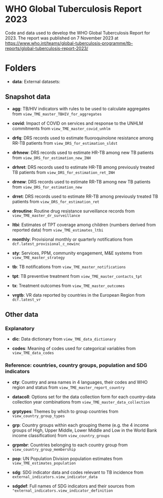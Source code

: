 # WHO Global Tuberculosis Report 2023

Code and data used to develop the WHO Global Tuberculosis Report for 2023. The report was published on 7 November 2023 at https://www.who.int/teams/global-tuberculosis-programme/tb-reports/global-tuberculosis-report-2023/

# Folders

* **data**: External datasets:

## Snapshot data

* **agg**: TB/HIV indicators with rules to be used to calculate aggregates from `view_TME_master_TBHIV_for_aggregates`

* **covid**: Impact of COVID on services and response to the UNHLM commitments from `view_TME_master_covid_unhlm`

* **drfq**: DRS records used to estimate fluoroquinolone resistance among RR-TB patients from `view_DRS_for_estimation_sldst`

* **drhnew**: DRS records used to estimate HR-TB among new TB patients from `view_DRS_for_estimation_new_INH`

* **drhret**: DRS records used to estimate HR-TB among previously treated TB patients from `view_DRS_for_estimation_ret_INH`

* **drnew**: DRS records used to estimate RR-TB among new TB patients from `view_DRS_for_estimation_new`

* **drret**: DRS records used to estimate RR-TB among previously treated TB patients from `view_DRS_for_estimation_ret`

* **drroutine**: Routine drug resistance surveillance records from `view_TME_master_dr_surveillance`

* **ltbi**: Estimates of TPT coverage among children (numbers derived from reported data) from `view_TME_estimates_ltbi`

* **monthly**: Provisional monthly or quarterly notifications from `dcf.latest_provisional_c_newinc`

* **sty**: Services, PPM, community engagement, M&E systems from `view_TME_master_strategy`

* **tb**: TB notifications from `view_TME_master_notifications`

* **tpt**: TB preventive treatment from `view_TME_master_contacts_tpt`

* **tx**: Treatment outcomes from `view_TME_master_outcomes`

* **vrgtb**: VR data reported by countries in the European Region from `dcf.latest_vr`


## Other data

### Explanatory 

* **dic**: Data dictionary from `view_TME_data_dictionary`

* **codes**: Meaning of codes used for categorical variables from `view_TME_data_codes`

### Reference: countries, country groups, population and SDG indicators

* **cty**: Country and area names in 4 languages, their codes and WHO region and status from `view_TME_master_report_country`

* **datacoll**: Options set for the data collection form for each country-data collection year combinations from `view_TME_master_data_collection`

* **grptypes**: Themes by which to group countries from `view_country_group_types`

* **grp**: Country groups within each grouping theme (e.g. the 4 income groups of High, Upper Middle, Lower Middle and Low in the World Bank income classification) from `view_country_groups`

* **grpmbr**: Countries belonging to each country group from `view_country_group_membership`

* **pop**: UN Population Division population estimates from `view_TME_estimates_population`

* **sdg**: SDG indicator data and codes relevant to TB incidence from `external_indicators.view_indicator_data`

* **sdgdef**: Full names of SDG indicators and their sources from `"external_indicators.view_indicator_definition`

